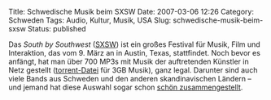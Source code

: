 Title: Schwedische Musik beim SXSW
Date: 2007-03-06 12:26
Category: Schweden
Tags: Audio, Kultur, Musik, USA
Slug: schwedische-musik-beim-sxsw
Status: published

Das *South by Southwest* ([SXSW](http://2007.sxsw.com)) ist ein großes
Festival für Musik, Film und Interaktion, das vom 9. März an in Austin,
Texas, stattfindet. Noch bevor es anfängt, hat man über 700 MP3s mit
Musik der auftretenden Künstler in Netz gestellt
([torrent-Datei](http://player.sxsw.com/torrents/SXSW_2007_Showcasing_Artists-Release_1.torrent)
für 3GB Musik), ganz legal. Darunter sind auch viele Bands aus Schweden
und den anderen skandinavischen Ländern – und jemand hat diese Auswahl
sogar schon [schön
zusammengestellt](http://sixeyes.blogspot.com/2007/03/scandinavia-comes-to-sxsw-mp3s.html).

